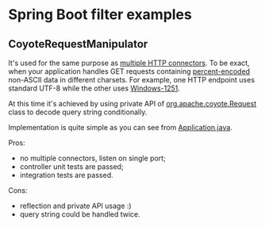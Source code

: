 # Spring Boot filter examples

## CoyoteRequestManipulator

It's used for the same purpose as [multiple HTTP connectors](https://github.com/dddpaul/spring-boot-connectors).
To be exact, when your application handles GET requests containing [percent-encoded](https://en.wikipedia.org/wiki/Percent-encoding) non-ASCII data in different charsets. For example, one HTTP endpoint uses standard UTF-8 while the other uses [Windows-1251](https://en.wikipedia.org/wiki/Windows-1251).

At this time it's achieved by using private API of [org.apache.coyote.Request](https://tomcat.apache.org/tomcat-8.0-doc/api/org/apache/coyote/Request.html) class to decode query string conditionally.

Implementation is quite simple as you can see from [Application.java](src/main/java/com/github/dddpaul/filters/Application.java).

Pros:
* no multiple connectors, listen on single port;
* controller unit tests are passed;
* integration tests are passed.
  
Cons:
* reflection and private API usage :)
* query string could be handled twice.
